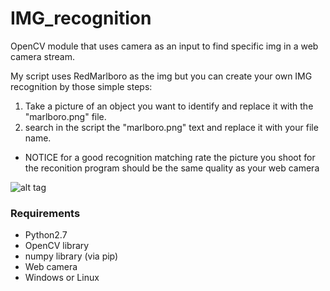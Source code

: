 # IMG_recognition
OpenCV module that uses camera as an input to find specific img in a web camera stream.

My script uses RedMarlboro as the img but you can create your own IMG recognition by those simple steps:
1. Take a picture of an object you want to identify and replace it with the "marlboro.png" file.
2. search in the script the "marlboro.png" text and replace it with your file name.
* NOTICE 
for a good recognition matching rate the picture you shoot for the reconition program should be the same quality as your web camera

![alt tag](https://i.imgrpost.com/imgr/2018/06/23/Screenshot_1.png)


<h3>Requirements</h3>
<ul>
  <li> Python2.7 </li>
  <li> OpenCV library </li>
  <li> numpy library (via pip) </li>
  <li> Web camera </li>
  <li> Windows or Linux </li>
</ul>
